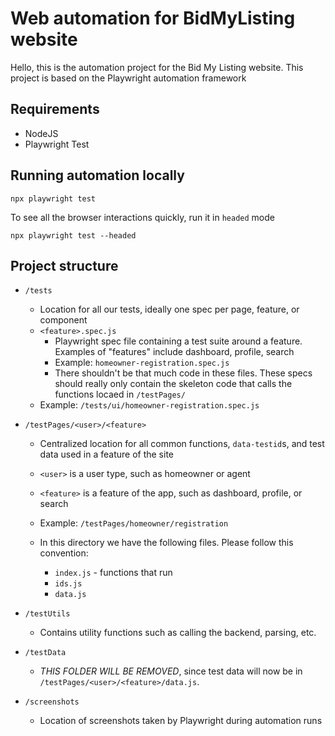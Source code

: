 # Web automation for BidMyListing website

Hello, this is the automation project for the Bid My Listing website.  This project is based on the Playwright automation framework

## Requirements

- NodeJS
- Playwright Test

## Running automation locally

```
npx playwright test
```

To see all the browser interactions quickly, run it in `headed` mode

```
npx playwright test --headed
```

## Project structure
- `/tests`
  - Location for all our tests, ideally one spec per page, feature, or component
  - `<feature>.spec.js`
    - Playwright spec file containing a test suite around a feature.  Examples of "features" include dashboard, profile, search
    - Example: `homeowner-registration.spec.js`
    - There shouldn't be that much code in these files.  These specs should really only contain the skeleton code that calls the functions locaed in `/testPages/`
  - Example: `/tests/ui/homeowner-registration.spec.js`

- `/testPages/<user>/<feature>`
  - Centralized location for all common functions, `data-testid`s, and test data used in a feature of the site
  - `<user>` is a user type, such as homeowner or agent
  - `<feature>` is a feature of the app, such as dashboard, profile, or search
  - Example: `/testPages/homeowner/registration`

  - In this directory we have the following files.  Please follow this convention:
    - `index.js` - functions that run 
    - `ids.js`
    - `data.js`
  

- `/testUtils` 
  - Contains utility functions such as calling the backend, parsing, etc.

- `/testData` 
  - *THIS FOLDER WILL BE REMOVED*, since test data will now be in `/testPages/<user>/<feature>/data.js`.


- `/screenshots`
  - Location of screenshots taken by Playwright during automation runs

